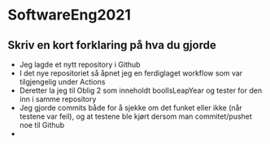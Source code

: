 # SoftwareEng2021

Skriv en kort forklaring på hva du gjorde
---
* Jeg lagde et nytt repository i Github
* I det nye repositoriet så åpnet jeg en ferdiglaget workflow som var tilgjengelig under Actions
* Deretter la jeg til Oblig 2 som inneholdt boolIsLeapYear og tester for den inn i samme repository
* Jeg gjorde commits både for å sjekke om det funket eller ikke (når testene var feil), og at testene ble kjørt dersom man commitet/pushet noe til Github
* 
